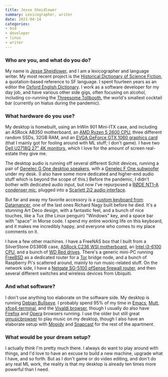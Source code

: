 ```yaml
---
title: Jesse Sheidlower
summary: Lexicographer, writer
date: 2021-04-14
categories:
- bsd
- developer
- linux
- writer
---
```


### Who are you, and what do you do?

My name is [Jesse Sheidlower](https://www.jessesword.com/ "Jesse's website."), and I am a lexicographer and language writer. My most recent project is the [Historical Dictionary of Science Fiction](https://sfdictionary.com/ "A science fiction dictionary."), a quotation-based reference to SF language. I spent fourteen years as an editor the [Oxford English Dictionary](http://oed.com/ "A dictionary."). I work as a software developer for my day job, and have various other side gigs, often focusing on alcohol, including co-running the [Threesome Tollbooth](http://threesometollbooth.com/ "A tiny cocktail bar in Brooklyn."), the world's smallest cocktail bar (currently on hiatus during the pandemic).

### What hardware do you use?

My desktop is homebuilt, using an InWin 901 Mini-ITX case, and including an ASRock AB350 motherboard, an [AMD Ryzen 5 2600 CPU][ryzen-5-2600], three different random SSDs, 32GB RAM, and an [EVGA GeForce GTX 1060 graphics card][geforce-gtx-1060] (that I mainly got for fooling around with ML stuff; I don't game). I have two [Dell U2718Q 27" 4K monitors][u2718q], which I love for the amount of screen real-estate they give me.

The desktop audio is running off several different Schiit devices, running a pair of [Genelec G One desktop speakers][g-one], with a [Genelec F One subwoofer][f-one] under my desk. (I also have some more dedicated and higher-end audio stuff which is beyond the scope of this.) Before the pandemic, I didn't bother with dedicated audio input, but now I've repurposed a [RØDE NT1-A condenser mic][nt1-a], plugged into a [Scarlett 2i2 audio interface][scarlett-2i2].

But far and away my favorite accessory is a [custom keyboard from Datamancer][streamline], one of the last ones Richard Nagy built before he died. It's a stunning Art Deco design, with a fantastic feel, and a bunch of nice touches, like a Tux (the Linux penguin) "Windows" key, and a space bar with "space" in Morse code. I spend my entire working life on this keyboard, and it makes me incredibly happy, and everyone who comes to my place comments on it.

I have a few other machines. I have a FreeNAS box that I built from a SilverStone DS380B case, [ASRock C236 WSI motherboard][c236-wsi], an [Intel i3-6100 CPU][core-i3-6100], and a bunch of [WD Red drives][wd-red]. There's a generic mini-PC running [FreeBSD][] as a dedicated router for a [Tor][] bridge node, and a bunch of Raspberry Pi's scattered around, mainly to run music-related stuff. On the network side, I have a [Netgate SG-5100 pfSense firewall router][sg-5100-pfsense], and then several different switches and wireless devices from Ubiquiti.

### And what software?

I don't use anything too elaborate on the software side. My desktop is running [Debian Bullseye][debian]. I probably spend 95% of my time in [Emacs][], [Mutt][], [xfce4-terminal][], and the [Vivaldi browser][vivaldi], though I usually do also have [Firefox][] and [Opera][] browsers running. I use the older but still great [gmusicbrowser][] to play music on my desktop, though I also have an elaborate setup with [Mopidy][] and [Snapcast][] for the rest of the apartment.

### What would be your dream setup?

I actually think I'm pretty much there. I always do want to play around with things, and I'd love to have an excuse to build a new machine, upgrade what I have, and so forth. But as I don't game or do video editing, and don't do any real ML work, the reality is that my desktop is already ten times more powerful than I need.

[c236-wsi]: https://www.asrockrack.com/general/productdetail.asp?Model=C236%20WSI#Specifications "A motherboard."
[core-i3-6100]: https://ark.intel.com/content/www/us/en/ark/products/90729/intel-core-i3-6100-processor-3m-cache-3-70-ghz.html "A CPU."
[debian]: https://www.debian.org/ "A Linux distribution."
[emacs]: http://www.gnu.org/software/emacs/ "A free open-source text editor."
[f-one]: https://www.genelec.com/f-one "A subwoofer."
[firefox]: https://www.mozilla.org/en-US/firefox/new/ "A cross-platform open-source web browser."
[freebsd]: https://www.freebsd.org/ "An open source operating system."
[g-one]: https://www.genelec.com/g-one "Speakers."
[geforce-gtx-1060]: https://www.nvidia.com/en-us/geforce/products/10series/geforce-gtx-1060/ "A graphics card."
[gmusicbrowser]: http://gmusicbrowser.org/ "Software for organising and playing a collection of music."
[mopidy]: https://docs.mopidy.com/en/latest/ "A Python-based music server."
[mutt]: http://www.mutt.org/ "A command-line email client."
[nt1-a]: http://www.rode.com/microphones/nt1-_a "A microphone."
[opera]: http://web.archive.org/web/20221227050003/https://www.opera.com/ "A cross-platform web browser."
[ryzen-5-2600]: http://web.archive.org/web/20220719104519/https://www.amd.com/en/products/cpu/amd-ryzen-5-2600 "A CPU."
[scarlett-2i2]: https://focusrite.com/en/usb-audio-interface/scarlett/scarlett-2i2-studio "A USB audio interface."
[sg-5100-pfsense]: https://docs.netgate.com/pfsense/en/latest/solutions/sg-5100/index.html "A firewall router."
[snapcast]: https://mjaggard.github.io/snapcast/ "A client/server music player."
[streamline]: https://web.archive.org/web/20130323174644/http://www.datamancer.net/keyboards/streamline/streamline.htm "An Art Deco-style keyboard."
[tor]: https://www.torproject.org/ "A software and network package for protecting your anonymity."
[u2718q]: https://www.dell.com/si/business/p/dell-u2718q-monitor/pd "A 27 inch 4K monitor."
[vivaldi]: https://vivaldi.com/ "A web browser."
[wd-red]: https://www.wdc.com/en/products/products.aspx?id=810 "A hard disk designed for NAS/RAID usage."
[xfce4-terminal]: https://docs.xfce.org/apps/xfce4-terminal/start "A terminal emulator."
